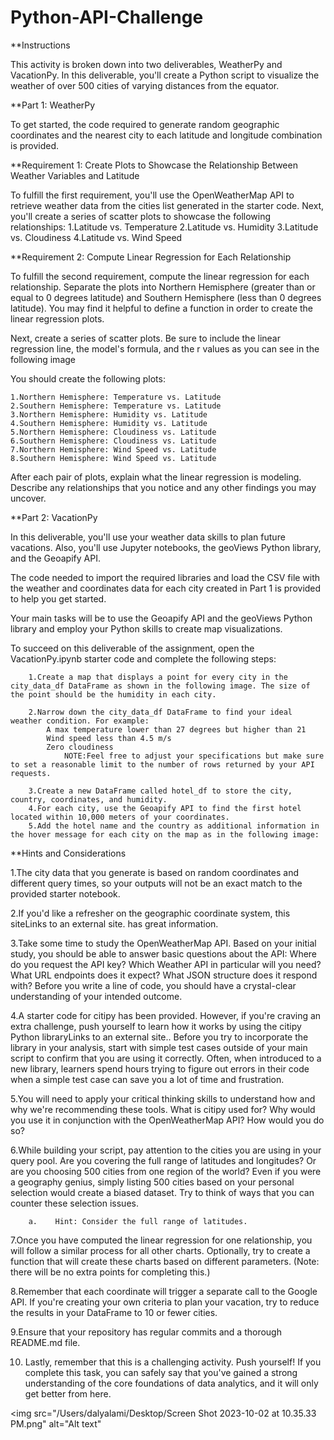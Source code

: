 # Python-API-Challenge
 
**Instructions

This activity is broken down into two deliverables, WeatherPy and
VacationPy. In this deliverable, you'll create a Python script to visualize
the weather of over 500 cities of varying distances from the equator.

**Part 1: WeatherPy

To get started, the code required to generate random geographic coordinates and the nearest city to each latitude and longitude combination is provided.

**Requirement 1: Create Plots to Showcase the Relationship Between Weather Variables and Latitude

To fulfill the first requirement, you'll use the OpenWeatherMap API to retrieve weather data from the cities list generated in the starter code. Next, you'll create a series of scatter plots to showcase the following relationships:
        1.Latitude vs. Temperature
        2.Latitude vs. Humidity
        3.Latitude vs. Cloudiness
        4.Latitude vs. Wind Speed
        
**Requirement 2: Compute Linear Regression for Each Relationship

To fulfill the second requirement, compute the linear regression for each relationship. Separate the plots into Northern Hemisphere (greater than or equal to 0 degrees latitude) and Southern Hemisphere (less than 0 degrees latitude). You may find it helpful to define a function in order to create the linear regression plots.

Next, create a series of scatter plots. Be sure to include the linear regression line, the model's formula, and the r values as you can see in the following image
 
You should create the following plots:

    1.Northern Hemisphere: Temperature vs. Latitude
    2.Southern Hemisphere: Temperature vs. Latitude
    3.Northern Hemisphere: Humidity vs. Latitude
    4.Southern Hemisphere: Humidity vs. Latitude
    5.Northern Hemisphere: Cloudiness vs. Latitude
    6.Southern Hemisphere: Cloudiness vs. Latitude
    7.Northern Hemisphere: Wind Speed vs. Latitude
    8.Southern Hemisphere: Wind Speed vs. Latitude
    
After each pair of plots, explain what the linear regression is modeling. Describe any relationships that you notice and any other findings you may uncover.

**Part 2: VacationPy

In this deliverable, you'll use your weather data skills to plan future vacations. Also, you'll use Jupyter notebooks, the geoViews Python library, and the Geoapify API.

The code needed to import the required libraries and load the CSV file with the weather and coordinates data for each city created in Part 1 is provided to help you get started.

Your main tasks will be to use the Geoapify API and the geoViews Python library and employ your Python skills to create map visualizations.

To succeed on this deliverable of the assignment, open the VacationPy.ipynb starter code and complete the following steps:

        1.Create a map that displays a point for every city in the city_data_df DataFrame as shown in the following image. The size of the point should be the humidity in each city.

        2.Narrow down the city_data_df DataFrame to find your ideal weather condition. For example:
            A max temperature lower than 27 degrees but higher than 21
            Wind speed less than 4.5 m/s
            Zero cloudiness
                NOTE:Feel free to adjust your specifications but make sure to set a reasonable limit to the number of rows returned by your API requests.

        3.Create a new DataFrame called hotel_df to store the city, country, coordinates, and humidity.
        4.For each city, use the Geoapify API to find the first hotel located within 10,000 meters of your coordinates.
        5.Add the hotel name and the country as additional information in the hover message for each city on the map as in the following image:

**Hints and Considerations

1.The city data that you generate is based on random coordinates and different query times, so your outputs will not be an exact match to the provided starter notebook.

2.If you'd like a refresher on the geographic coordinate system, this siteLinks to an external site. has great information.

3.Take some time to study the OpenWeatherMap API. Based on your initial study, you should be able to answer basic questions about the API: Where do you request the API key? Which Weather API in particular will you need? What URL endpoints does it expect? What JSON structure does it respond with? Before you write a line of code, you should have a crystal-clear understanding of your intended outcome.

4.A starter code for citipy has been provided. However, if you're craving an extra challenge, push yourself to learn how it works by using the citipy Python libraryLinks to an external site.. Before you try to incorporate the library in your analysis, start with simple test cases outside of your main script to confirm that you are using it correctly. Often, when introduced to a new library, learners spend hours trying to figure out errors in their code when a simple test case can save you a lot of time and frustration.

5.You will need to apply your critical thinking skills to understand how and why we're recommending these tools. What is citipy used for? Why would you use it in conjunction with the OpenWeatherMap API? How would you do so?

6.While building your script, pay attention to the cities you are using in your query pool. Are you covering the full range of latitudes and longitudes? Or are you choosing 500 cities from one region of the world? Even if you were a geography genius, simply listing 500 cities based on your personal selection would create a biased dataset. Try to think of ways that you can counter these selection issues.

        a.    Hint: Consider the full range of latitudes.
        
7.Once you have computed the linear regression for one relationship, you will follow a similar process for all other charts. Optionally, try to create a function that will create these charts based on different parameters. (Note: there will be no extra points for completing this.)

8.Remember that each coordinate will trigger a separate call to the Google API. If you're creating your own criteria to plan your vacation, try to reduce the results in your DataFrame to 10 or fewer cities.

9.Ensure that your repository has regular commits and a thorough README.md file.

10. Lastly, remember that this is a challenging activity. Push yourself! If you complete this task, you can safely say that you've gained a strong understanding of the core foundations of data analytics, and it will only get better from here.



<img src="/Users/dalyalami/Desktop/Screen Shot 2023-10-02 at 10.35.33 PM.png" alt="Alt text"